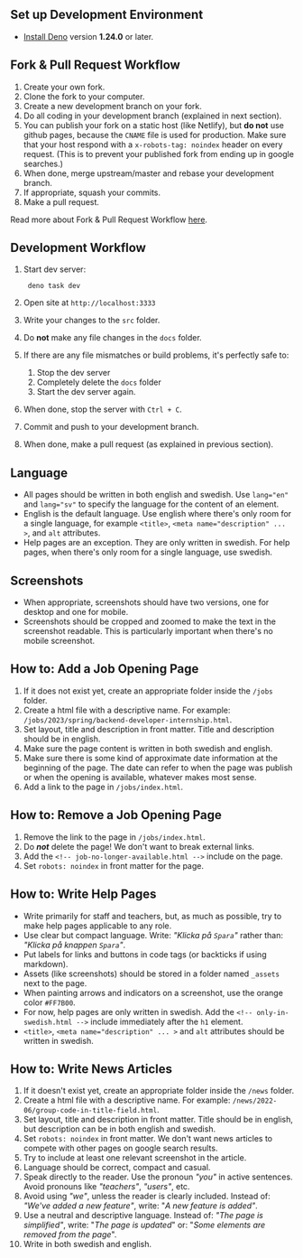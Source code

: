 ## Set up Development Environment

- [Install Deno](https://deno.land/manual/getting_started/installation) version **1.24.0** or later.



## Fork & Pull Request Workflow

1. Create your own fork.
2. Clone the fork to your computer.
3. Create a new development branch on your fork.
4. Do all coding in your development branch (explained in next section).
5. You can publish your fork on a static host (like Netlify), but **do not** use github pages, because the `CNAME` file is used for production. Make sure that your host respond with a `x-robots-tag: noindex` header on every request. (This is to prevent your published fork from ending up in google searches.)
6. When done, merge upstream/master and rebase your development branch.
7. If appropriate, squash your commits.
8. Make a pull request.

Read more about Fork & Pull Request Workflow  [here](https://gist.github.com/Chaser324/ce0505fbed06b947d962).



## Development Workflow

1. Start dev server:

        deno task dev

2. Open site at `http://localhost:3333`

3. Write your changes to the ```src``` folder.

4. Do **not** make any file changes in the ```docs``` folder.

5. If there are any file mismatches or build problems, it's perfectly safe to:
    1. Stop the dev server
    2. Completely delete the ```docs``` folder
    3. Start the dev server again.

6. When done, stop the server with ```Ctrl + C```.

7. Commit and push to your development branch.

8. When done, make a pull request (as explained in previous section).


## Language

* All pages should be written in both english and swedish. Use `lang="en"` and `lang="sv"` to specify the language for the content of an element.
* English is the default language. Use english where there's only room for a single language, for example `<title>`, `<meta name="description" ... >`, and `alt` attributes.
* Help pages are an exception. They are only written in swedish. For help pages, when there's only room for a single language, use swedish.


## Screenshots

* When appropriate, screenshots should have two versions, one for desktop and one for mobile.
* Screenshots should be cropped and zoomed to make the text in the screenshot readable. This is particularly important when there's no mobile screenshot.


## How to: Add a Job Opening Page

1. If it does not exist yet, create an appropriate folder inside the `/jobs` folder.
2. Create a html file with a descriptive name. For example: `/jobs/2023/spring/backend-developer-internship.html`.
3. Set layout, title and description in front matter. Title and description should be in english.
4. Make sure the page content is written in both swedish and english.
5. Make sure there is some kind of approximate date information at the beginning of the page. The date can refer to when the page was publish or when the opening is available, whatever makes most sense.
6. Add a link to the page in `/jobs/index.html`.


## How to: Remove a Job Opening Page

1. Remove the link to the page in `/jobs/index.html`.
2. Do ***not*** delete the page! We don't want to break external links.
3. Add the `<!-- job-no-longer-available.html -->` include on the page.
4. Set `robots: noindex` in front matter for the page.


## How to: Write Help Pages

* Write primarily for staff and teachers, but, as much as possible, try to make help pages applicable to any role.
* Use clear but compact language. Write: *"Klicka på `Spara`"* rather than: *"Klicka på knappen `Spara`"*.
* Put labels for links and buttons in code tags (or backticks if using markdown).
* Assets (like screenshots) should be stored in a folder named `_assets` next to the page.
* When painting arrows and indicators on a screenshot, use the orange color `#FF7B00`.
* For now, help pages are only written in swedish. Add the `<!-- only-in-swedish.html -->` include immediately after the `h1` element.
* `<title>`, `<meta name="description" ... >` and `alt` attributes should be written in swedish.


## How to: Write News Articles

1. If it doesn't exist yet, create an appropriate folder inside the `/news` folder.
2. Create a html file with a descriptive name. For example: `/news/2022-06/group-code-in-title-field.html`.
3. Set layout, title and description in front matter. Title should be in english, but description can be in both english and swedish.
4. Set `robots: noindex` in front matter. We don't want news articles to compete with other pages on google search results.
5. Try to include at least one relevant screenshot in the article.
6. Language should be correct, compact and casual.
7. Speak directly to the reader. Use the pronoun *"you"* in active sentences. Avoid pronouns like *"teachers"*, *"users"*, etc.
8. Avoid using *"we"*, unless the reader is clearly included. Instead of: *"We've added a new feature"*, write: "*A new feature is added"*.
9. Use a neutral and descriptive language. Instead of: *"The page is simplified"*, write: "*The page is updated*" or: "*Some elements are removed from the page*".
10. Write in both swedish and english.
